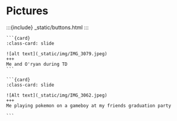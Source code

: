 # Pictures

<div id="slideshow">

:::{include} _static/buttons.html
:::

````{card-carousel} 2
```{card}
:class-card: slide

![alt text](_static/img/IMG_3079.jpeg)
+++
Me and O'ryan during TD
```

```{card}
:class-card: slide

![Alt text](_static/img/IMG_3062.jpeg)
+++
Me playing pokemon on a gameboy at my friends graduation party

```

````
</div>
